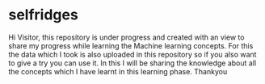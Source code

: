 # selfridges
Hi Visitor, this repository is under progress and created with an view to share my progress while learning the Machine learning concepts. For this the data which I took is also uploaded in this repository so if you also want to give a try you can use it.
In this I will be sharing the knowledge about all the concepts which I have learnt in this learning phase.
Thankyou
